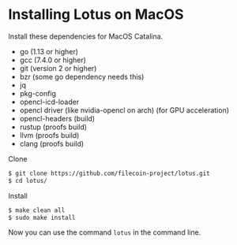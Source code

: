 # Installing Lotus on MacOS

Install these dependencies for MacOS Catalina.

- go (1.13 or higher)
- gcc (7.4.0 or higher)
- git (version 2 or higher)
- bzr (some go dependency needs this)
- jq
- pkg-config
- opencl-icd-loader
- opencl driver (like nvidia-opencl on arch) (for GPU acceleration)
- opencl-headers (build)
- rustup (proofs build)
- llvm (proofs build)
- clang (proofs build)

Clone

```sh
$ git clone https://github.com/filecoin-project/lotus.git
$ cd lotus/
```

Install

```sh
$ make clean all
$ sudo make install
```

Now you can use the command `lotus` in the command line.
